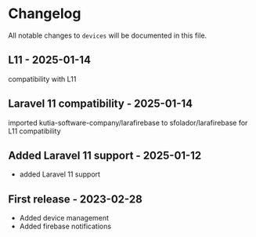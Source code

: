# Changelog

All notable changes to `devices` will be documented in this file.

## L11 - 2025-01-14

compatibility with L11

## Laravel 11 compatibility - 2025-01-14

imported kutia-software-company/larafirebase to sfolador/larafirebase for L11 compatibility

## Added Laravel 11 support - 2025-01-12

- added Laravel 11 support

## First release - 2023-02-28

- Added device management
- Added firebase notifications
